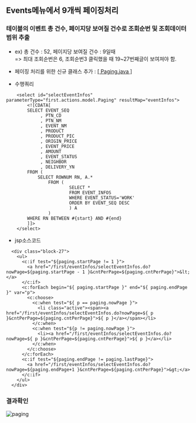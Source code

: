 ## Events메뉴에서 9개씩 페이징처리

### 테이블의 이벤트 총 건수, 페이지당 보여질 건수로 조회순번 및 조회데이터 범위 추출

- ex) 총 건수 : 52, 페이지당 보여질 건수 : 9일때<br>
      => 최대 조회순번은 6, 조회순번3 클릭했을 때 19~27번째글이 보여져야 함.
      
- 페이징 처리를 위한 신규 클래스 추가
: <a href="https://github.com/Taesan94/OurNeighborhoodEvent/blob/master/src/main/java/first/actions/model/Paging.java">[ Paging.java ]</a>

- 수행쿼리
```
	<select id="selectEventInfos" parameterType="first.actions.model.Paging" resultMap="eventInfos">
		<![CDATA[	  
		SELECT EVENT_SEQ
			 , PTN_CD
			 , PTN_NM
			 , EVENT_NM
			 , PRODUCT
			 , PRODUCT_PIC
			 , ORIGIN_PRICE
			 , EVENT_PRICE
			 , AMOUNT
			 , EVENT_STATUS
			 , NEIGHBOR
			 , DELIVERY_YN
		FROM (
		    SELECT ROWNUM RN, A.* 
		        FROM (
		                SELECT * 
		                FROM EVENT_INFOS
		                WHERE EVENT_STATUS='WORK'
		                ORDER BY EVENT_SEQ DESC 
		                ) A
		        )
		WHERE RN BETWEEN #{start} AND #{end}
		]]>
	</select>
```

- jsp소스코드
```
  <div class="block-27">
    <ul>
      <c:if test="${paging.startPage != 1 }">
        <a href="/first/eventInfos/selectEventInfos.do?nowPage=${paging.startPage - 1 }&cntPerPage=${paging.cntPerPage}">&lt;</a>
      </c:if>
      <c:forEach begin="${ paging.startPage }" end="${ paging.endPage }" var="p">
        <c:choose>
          <c:when test="${ p == paging.nowPage }">
            <li class="active"><span><a href="/first/eventInfos/selectEventInfos.do?nowPage=${ p }&cntPerPage=${paging.cntPerPage}">${ p }</a></span></li>
          </c:when>
          <c:when test="${p != paging.nowPage }">
            <li><a href="/first/eventInfos/selectEventInfos.do?nowPage=${ p }&cntPerPage=${paging.cntPerPage}">${ p }</a></li>
          </c:when>
        </c:choose>
      </c:forEach>
      <c:if test="${paging.endPage != paging.lastPage}">
        <a href="/first/eventInfos/selectEventInfos.do?nowPage=${paging.endPage+1 }&cntPerPage=${paging.cntPerPage}">&gt;</a>
      </c:if>
    </ul>
  </div>
```

### 결과확인

![paging](../readmeSource/gif/paging.gif)


